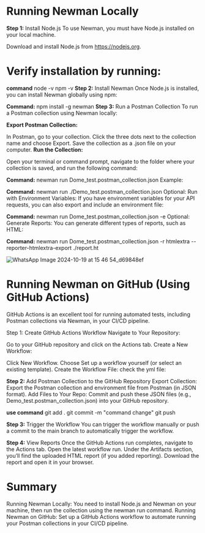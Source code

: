 # Running Newman Locally
**Step 1:** Install Node.js
To use Newman, you must have Node.js installed on your local machine.

Download and install Node.js from https://nodejs.org.
# Verify installation by running:

**command**
node -v
npm -v
**Step 2:** Install Newman
Once Node.js is installed, you can install Newman globally using npm:

**Command:**
npm install -g newman
**Step 3:** Run a Postman Collection
To run a Postman collection using Newman locally:

**Export Postman Collection:**

In Postman, go to your collection.
Click the three dots next to the collection name and choose Export.
Save the collection as a .json file on your computer.
**Run the Collection:**

Open your terminal or command prompt, navigate to the folder where your collection is saved, and run the following command:

**Command:**
newman run Dome_test.postman_collection.json
Example:

**Command:**
newman run ./Demo_test.postman_collection.json
Optional: Run with Environment Variables: If you have environment variables for your API requests, you can also export and include an environment file:

**Command:**
newman run Dome_test.postman_collection.json -e 
Optional: Generate Reports: You can generate different types of reports, such as HTML:

**Command:**
newman run Dome_test.postman_collection.json -r htmlextra --reporter-htmlextra-export ./report.ht

![WhatsApp Image 2024-10-19 at 15 46 54_d69848ef](https://github.com/user-attachments/assets/db8a95c5-f335-4faf-a38e-8e6dbb39a83d)


# Running Newman on GitHub (Using GitHub Actions)
GitHub Actions is an excellent tool for running automated tests, including Postman collections via Newman, in your CI/CD pipeline.

Step 1: Create GitHub Actions Workflow
Navigate to Your Repository:

Go to your GitHub repository and click on the Actions tab.
Create a New Workflow:

Click New Workflow.
Choose Set up a workflow yourself (or select an existing template).
Create the Workflow File: check the yml file:

**Step 2:** Add Postman Collection to the GitHub Repository
Export Collection:
Export the Postman collection and environment file from Postman (in JSON format).
Add Files to Your Repo:
Commit and push these JSON files (e.g., Demo_test.postman_collection.json) into your GitHub repository.

**use command**
git add .
git commit -m "command change"
git push

**Step 3:** Trigger the Workflow
You can trigger the workflow manually or push a commit to the main branch to automatically trigger the workflow.

**Step 4:**  View Reports
Once the GitHub Actions run completes, navigate to the Actions tab.
Open the latest workflow run.
Under the Artifacts section, you’ll find the uploaded HTML report (if you added reporting).
Download the report and open it in your browser.

# Summary
Running Newman Locally: You need to install Node.js and Newman on your machine, then run the collection using the newman run command.
Running Newman on GitHub: Set up a GitHub Actions workflow to automate running your Postman collections in your CI/CD pipeline.
